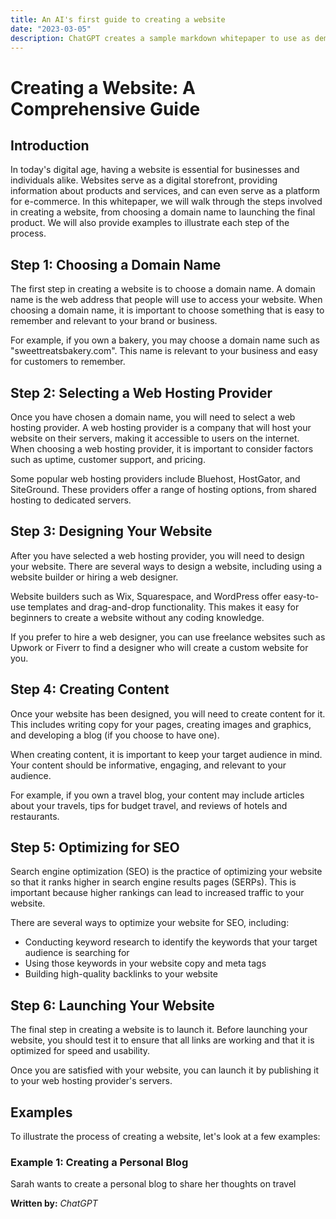 ```yaml
---
title: An AI's first guide to creating a website
date: "2023-03-05"
description: ChatGPT creates a sample markdown whitepaper to use as demo data for the new website. It does contain most of the highlevel points needed to create a website
---
```


Creating a Website: A Comprehensive Guide
=========================================

Introduction
------------

In today's digital age, having a website is essential for businesses and individuals alike. Websites serve as a digital storefront, providing information about products and services, and can even serve as a platform for e-commerce. In this whitepaper, we will walk through the steps involved in creating a website, from choosing a domain name to launching the final product. We will also provide examples to illustrate each step of the process.

Step 1: Choosing a Domain Name
------------------------------

The first step in creating a website is to choose a domain name. A domain name is the web address that people will use to access your website. When choosing a domain name, it is important to choose something that is easy to remember and relevant to your brand or business.

For example, if you own a bakery, you may choose a domain name such as "sweettreatsbakery.com". This name is relevant to your business and easy for customers to remember.

Step 2: Selecting a Web Hosting Provider
----------------------------------------

Once you have chosen a domain name, you will need to select a web hosting provider. A web hosting provider is a company that will host your website on their servers, making it accessible to users on the internet. When choosing a web hosting provider, it is important to consider factors such as uptime, customer support, and pricing.

Some popular web hosting providers include Bluehost, HostGator, and SiteGround. These providers offer a range of hosting options, from shared hosting to dedicated servers.

Step 3: Designing Your Website
------------------------------

After you have selected a web hosting provider, you will need to design your website. There are several ways to design a website, including using a website builder or hiring a web designer.

Website builders such as Wix, Squarespace, and WordPress offer easy-to-use templates and drag-and-drop functionality. This makes it easy for beginners to create a website without any coding knowledge.

If you prefer to hire a web designer, you can use freelance websites such as Upwork or Fiverr to find a designer who will create a custom website for you.

Step 4: Creating Content
------------------------

Once your website has been designed, you will need to create content for it. This includes writing copy for your pages, creating images and graphics, and developing a blog (if you choose to have one).

When creating content, it is important to keep your target audience in mind. Your content should be informative, engaging, and relevant to your audience.

For example, if you own a travel blog, your content may include articles about your travels, tips for budget travel, and reviews of hotels and restaurants.

Step 5: Optimizing for SEO
--------------------------

Search engine optimization (SEO) is the practice of optimizing your website so that it ranks higher in search engine results pages (SERPs). This is important because higher rankings can lead to increased traffic to your website.

There are several ways to optimize your website for SEO, including:

*   Conducting keyword research to identify the keywords that your target audience is searching for
*   Using those keywords in your website copy and meta tags
*   Building high-quality backlinks to your website

Step 6: Launching Your Website
------------------------------

The final step in creating a website is to launch it. Before launching your website, you should test it to ensure that all links are working and that it is optimized for speed and usability.

Once you are satisfied with your website, you can launch it by publishing it to your web hosting provider's servers.

Examples
--------

To illustrate the process of creating a website, let's look at a few examples:

### Example 1: Creating a Personal Blog

Sarah wants to create a personal blog to share her thoughts on travel

**Written by:** *ChatGPT*